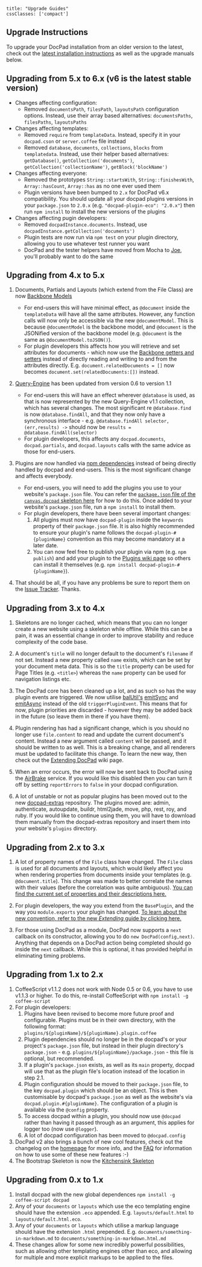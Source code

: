 ```
title: "Upgrade Guides"
cssClasses: ['compact']
```


## Upgrade Instructions

To upgrade your DocPad installation from an older version to the latest, check out the [latest installation instructions](/docpad/install) as well as the upgrade manuals below.


## Upgrading from 5.x to 6.x (v6 is the latest stable version)

- Changes affecting configuration:
	- Removed `documentsPath`, `filesPath`, `layoutsPath` configuration options. Instead, use their array based alternatives: `documentsPaths`, `filesPaths`, `layoutsPaths`
- Changes affecting templates:
	- Removed `require` from `templateData`. Instead, specify it in your `docpad.cson` or `server.coffee` file instead
	- Removed `database`, `documents`, `collections`, `blocks` from `templatedata`. Instead, use their helper based alternatives: `getDatabase()`, `getCollection('documents')`, `getCollection('collectionName')`, `getBlock('blockName')`
- Changes affecting everyone:
	- Removed the prototypes `String::startsWith`, `String::finishesWith`, `Array::hasCount`, `Array::has` as no one ever used them
	- Plugin versions have been bumped to `2.x` for DocPad v6.x compatibility. You should update all your docpad plugins versions in your `package.json` to `2.0.x` (e.g. `"docpad-plugin-eco": "2.0.x"`) then run `npm install` to install the new versions of the plugins
- Changes affecting pugin developers:
	- Removed `docpadInstance.documents`. Instead, use `docpadInstance.getCollection('documents')`
	- Plugin tests are now run via `npm test` on your plugin directory, allowing you to use whatever test runner you want
	- DocPad and the tester helpers have moved from Mocha to [Joe](http://github.com/bevry/joe), you'll probably want to do the same


## Upgrading from 4.x to 5.x

1. Documents, Partials and Layouts (which extend from the File Class) are now [Backbone Models](http://documentcloud.github.com/backbone/#Model)
	- For end-users this will have minimal effect, as `@document` inside the `templateData` will have all the same attributes. However, any function calls will now only be accessible via the new `@documentModel`. This is because `@documentModel` is the backbone model, and `@document` is the JSONified version of the backbone model (e.g. `@document` is the same as `@documentModel.toJSON()`).
	- For plugin developers this affects how you will retrieve and set attributes for documents - which now use the [Backbone getters and setters](http://documentcloud.github.com/backbone/#Model-get) instead of directly reading and writing to and from the attributes directly. E.g. `document.relatedDocuments = []` now becomes `document.set(relatedDocuments:[])` instead.

2. [Query-Engine](https://github.com/bevry/query-engine) has been updated from version 0.6 to version 1.1
	- For end-users this will have an effect wherever `@database` is used, as that is now represented by the new Query-Engine v1.1 collection, which has several changes. The most significant re `@database.find` is now `@database.findAll`, and that they now only have a synchronous interface - e.g. `@database.findAll selector, (err,results) ->` should now be `results = @database.findAll(selector)`
	- For plugin developers, this affects any `docpad.documents`, `docpad.partials`, and `docpad.layouts` calls with the same advice as those for end-users.

3. Plugins are now handled via [npm dependencies](http://npmjs.org/doc/json.html#dependencies) instead of being directly handled by docpad and end-users. This is the most significant change and affects everybody.
	- For end-users, you will need to add the plugins you use to your website's `package.json` file. You can refer the [`package.json` file of the `canvas.docpad` skeleton here](https://github.com/bevry/canvas.docpad/blob/docpad-5.x/package.json#L30-43) for how to do this. Once added to your website's `package.json` file, run a `npm install` to install them.
	- For plugin developers, there have been several important changes:
		1. All plugins must now have `docpad-plugin` inside the `keywords` property of their `package.json` file. It is also highly recommended to ensure your plugin's name follows the `docpad-plugin-#{pluginName}` convention as this may become mandatory at a later date.
		2. You can now feel free to publish your plugin via npm (e.g. `npm publish`) and add your plugin to the [Plugins wiki page](/docpad/plugins) so others can install it themselves (e.g. `npm install docpad-plugin-#{pluginName}`).

4. That should be all, if you have any problems be sure to report them on the [Issue Tracker](/issues). Thanks.


## Upgrading from 3.x to 4.x

1. Skeletons are no longer cached, which means that you can no longer create a new website using a skeleton while offline. While this can be a pain, it was an essential change in order to improve stability and reduce complexity of the code base.

2. A document's `title` will no longer default to the document's `filename` if not set. Instead a new property called `name` exists, which can be set by your document meta data. This is so the `title` property can be used for Page Titles (e.g. `<title>`) whereas the `name` property can be used for navigation listings etc.

3. The DocPad core has been cleaned up a lot, and as such so has the way plugin events are triggered. We now utilise [balUtil's](https://github.com/balupton/bal-util.npm) [emitSync](https://github.com/balupton/bal-util.npm/blob/master/lib/events.coffee#L257) and [emitAsync](https://github.com/balupton/bal-util.npm/blob/master/lib/events.coffee#L241) instead of the old `triggerPluginEvent`. This means that for now, plugin priorities are discarded - however they may be added back in the future (so leave them in there if you have them).

4. Plugin rendering has had a significant change, which is you should no longer use `file.content` to read and update the current document's content. Instead a new argument called `content` wil be passed, and it should be written to as well. This is a breaking change, and all renderers must be updated to facilitate this change. To learn the new way, then check out the [Extending DocPad](/docpad/extend) wiki page.

5. When an error occurs, the error will now be sent back to DocPad using the [AirBrake](http://airbrake.io/) service. If you would like this disabled then you can turn it off by setting `reportErrors` to `false` in your docpad configuration.

6. A lot of unstable or not as popular plugins has been moved out to the new [docpad-extras](https://github.com/bevry/docpad-extras) repository. The plugins moved are: admin, authenticate, autoupdate, buildr, html2jade, move, php, rest, roy, and ruby. If you would like to continue using them, you will have to download them manually from the docpad-extras repository and insert them into your website's `plugins` directory.


## Upgrading from 2.x to 3.x

1. A lot of property names of the `File` class have changed. The `File` class is used for all documents and layouts, which would likely affect you when rendering properties from documents inside your templates (e.g. `@document.title`). This change was made to better correlate the names with their values (before the correlation was quite ambiguous). [You can find the current set of properties and their descriptions here.](https://github.com/bevry/docpad/blob/master/lib/file.coffee#L12)

2. For plugin developers, the way you extend from the `BasePlugin`, and the way you `module.exports` your plugin has changed. [To learn about the new convention, refer to the new _Extending_ guide by clicking here.](/docpad/extend)

3. For those using DocPad as a module, DocPad now supports a `next` callback on its constructor, allowing you to do `new DocPad(config,next)`. Anything that depends on a DocPad action being completed should go inside the `next` callback. While this is optional, it has provided helpful in eliminating timing problems.

## Upgrading from 1.x to 2.x

1. CoffeeScript v1.1.2 does not work with Node 0.5 or 0.6, you have to use v1.1.3 or higher. To do this, re-install CoffeeScript with `npm install -g coffee-script`
2. For plugin developers:
	1. Plugins have been revised to become more future proof and configurable. Plugins must be in their own directory, with the following format: `plugins/${pluginName}/${pluginName}.plugin.coffee`
	2. Plugin dependencies should no longer be in the docpad's or your project's `package.json` file, but instead in their plugin directory's `package.json` - e.g. `plugins/${pluginName}/package.json` - this file is optional, but recommended.
	3. If a plugin's `package.json` exists, as well as its `main` property, docpad will use that as the plugin file's location instead of the location in step 2.1.
	4. Plugin configuration should be moved to their `package.json` file, to the key `docpad.plugin` which should be an object. This is then customisable by docpad's `package.json` as well as the website's via `docpad.plugin.#{pluginName}`. The configuration of a plugin is available via the `@config` property.
	5. To access docpad within a plugin, you should now use `@docpad` rather than having it passed through as an argument, this applies for logger too (now use `@logger`).
	6. A lot of docpad configuration has been moved to `@docpad.config`
3. DocPad v2 also brings a bunch of new cool features, check out the changelog on the [homepage](https://github.com/balupton/docpad) for more info, and the [FAQ](https://github.com/balupton/docpad/wiki/FAQ) for information on how to use some of these new features :-)
4. The Bootstrap Skeleton is now the [Kitchensink Skeleton](https://github.com/balupton/kitchensink.docpad)


## Upgrading from 0.x to 1.x

1. Install docpad with the new global dependences `npm install -g coffee-script docpad`
2. Any of your `documents` or `layouts` which use the eco templating engine should have the extension `.eco` appended. E.g. `layouts/default.html` to `layouts/default.html.eco`.
3. Any of your `documents` or `layouts` which utilise a markup language should have the extension `.html` prepended. E.g. `documents/something-in-markdown.md` to `documents/something-in-markdown.html.md`
4. These changes allow for some new incredibly powerful possibilities, such as allowing other templating engines other than eco, and allowing for multiple and more explicit markups to be applied to the files.